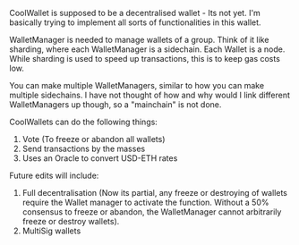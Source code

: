 CoolWallet is supposed to be a decentralised wallet - Its not yet. I'm basically trying to implement all sorts of functionalities in this wallet.

WalletManager is needed to manage wallets of a group. Think of it like sharding, where each WalletManager is a sidechain. Each Wallet is a node.
While sharding is used to speed up transactions, this is to keep gas costs low.

You can make multiple WalletManagers, similar to how you can make multiple sidechains. I have not thought of how and why would I link different WalletManagers up though, so a "mainchain" is not done.

CoolWallets can do the following things:
1) Vote (To freeze or abandon all wallets)
2) Send transactions by the masses
3) Uses an Oracle to convert USD-ETH rates

Future edits will include:
1) Full decentralisation (Now its partial, any freeze or destroying of wallets require the Wallet manager to activate the function. Without a 50% consensus to freeze or abandon, the WalletManager cannot arbitrarily freeze or destroy wallets).
2) MultiSig wallets